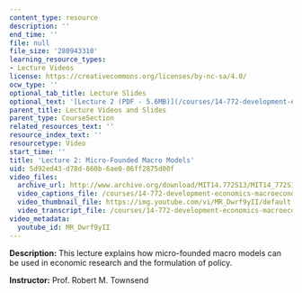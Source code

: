 ```yaml
---
content_type: resource
description: ''
end_time: ''
file: null
file_size: '280943310'
learning_resource_types:
- Lecture Videos
license: https://creativecommons.org/licenses/by-nc-sa/4.0/
ocw_type: ''
optional_tab_title: Lecture Slides
optional_text: '[Lecture 2 (PDF - 5.6MB)](/courses/14-772-development-economics-macroeconomics-spring-2013/resources/mit14_722s13_lecture2)'
parent_title: Lecture Videos and Slides
parent_type: CourseSection
related_resources_text: ''
resource_index_text: ''
resourcetype: Video
start_time: ''
title: 'Lecture 2: Micro-Founded Macro Models'
uid: 5d92ed43-d78d-860b-6ae0-06ff2875d00f
video_files:
  archive_url: http://www.archive.org/download/MIT14.772S13/MIT14_772S13_lec02_300k.mp4
  video_captions_file: /courses/14-772-development-economics-macroeconomics-spring-2013/14c3f8e51edd57609fda3d830c40bc48_MR_Dwrf9yII.vtt
  video_thumbnail_file: https://img.youtube.com/vi/MR_Dwrf9yII/default.jpg
  video_transcript_file: /courses/14-772-development-economics-macroeconomics-spring-2013/8656c235196e86713cfdf9657db2711b_MR_Dwrf9yII.pdf
video_metadata:
  youtube_id: MR_Dwrf9yII
---
```


**Description:** This lecture explains how micro-founded macro models can be used in economic research and the formulation of policy. 

**Instructor:** Prof. Robert M. Townsend

